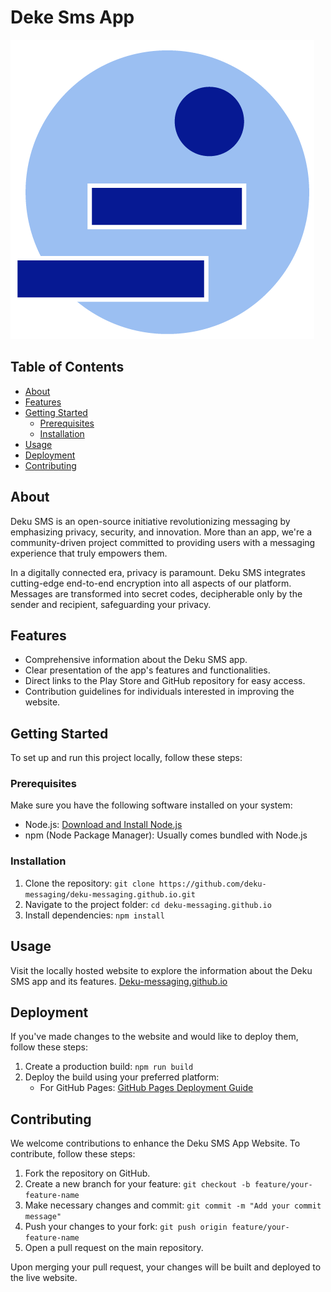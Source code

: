 # Deke Sms App

![Deku](./src/assets/logo.png)

## Table of Contents

- [About](#about)
- [Features](#features)
- [Getting Started](#getting-started)
  - [Prerequisites](#prerequisites)
  - [Installation](#installation)
- [Usage](#usage)
- [Deployment](#deployment)
- [Contributing](#contributing)

## About
Deku SMS is an open-source initiative revolutionizing messaging by emphasizing privacy, 
security, and innovation. More than an app, we're a community-driven project committed to 
providing users with a messaging experience that truly empowers them.

In a digitally connected era, privacy is paramount. 
Deku SMS integrates cutting-edge end-to-end encryption into all aspects of our platform.
Messages are transformed into secret codes, decipherable only by the sender and recipient, safeguarding your privacy.
                                    
## Features

- Comprehensive information about the Deku SMS app.
- Clear presentation of the app's features and functionalities.
- Direct links to the Play Store and GitHub repository for easy access.
- Contribution guidelines for individuals interested in improving the website.

## Getting Started

To set up and run this project locally, follow these steps:

### Prerequisites

Make sure you have the following software installed on your system:

- Node.js: [Download and Install Node.js](https://nodejs.org/)
- npm (Node Package Manager): Usually comes bundled with Node.js

### Installation

1. Clone the repository: `git clone https://github.com/deku-messaging/deku-messaging.github.io.git`
2. Navigate to the project folder: `cd deku-messaging.github.io`
3. Install dependencies: `npm install`

## Usage

Visit the locally hosted website to explore the information about the Deku SMS app and its features.
[Deku-messaging.github.io](https://deku-messaging.github.io)

## Deployment

If you've made changes to the website and would like to deploy them, follow these steps:

1. Create a production build: `npm run build`
2. Deploy the build using your preferred platform:
   - For GitHub Pages: [GitHub Pages Deployment Guide](https://pages.github.com/)

## Contributing

We welcome contributions to enhance the Deku SMS App Website. To contribute, follow these steps:

1. Fork the repository on GitHub.
2. Create a new branch for your feature: `git checkout -b feature/your-feature-name`
3. Make necessary changes and commit: `git commit -m "Add your commit message"`
4. Push your changes to your fork: `git push origin feature/your-feature-name`
5. Open a pull request on the main repository.

Upon merging your pull request, your changes will be built and deployed to the live website.

